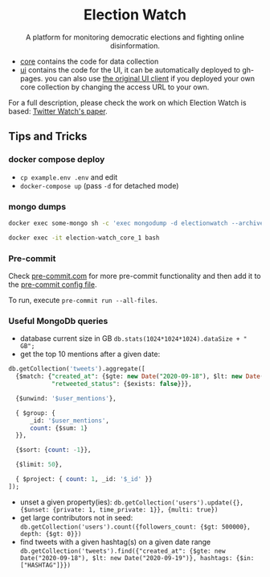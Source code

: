 <h1 align="center">Election Watch</h1>
<p align="center">A platform for monitoring democratic elections and fighting online disinformation.</p>

* [core](core/) contains the code for data collection
* [ui](ui/) contains the code for the UI, it can be automatically deployed to gh-pages. you can also use [the original UI client](https://msramalho.github.io/election-watch) if you deployed your own core collection by changing the access URL to your own.

For a full description, please check the work on which Election Watch is based: [Twitter Watch's paper](https://github.com/msramalho/twitter-watch/preliminary-paper.pdf).

## Tips and Tricks
### docker compose deploy
* `cp example.env .env` and edit
* `docker-compose up` (pass `-d` for detached mode)

### mongo dumps
```bash
docker exec some-mongo sh -c 'exec mongodump -d electionwatch --archive' > PATHTOLOCALFILE/dump.archive
```

```bash
docker exec -it election-watch_core_1 bash
```

### Pre-commit
Check [pre-commit.com](https://pre-commit.com/hooks.html) for more pre-commit functionality and then add it to the [pre-commit config file](.pre-commit-config.yaml).

To run, execute `pre-commit run --all-files`.

### Useful MongoDb queries
* database current size in GB `db.stats(1024*1024*1024).dataSize + " GB";`
* get the top 10 mentions after a given date:
```sql
db.getCollection('tweets').aggregate([
  {$match: {"created_at": {$gte: new Date("2020-09-18"), $lt: new Date("2020-09-19")},
            "retweeted_status": {$exists: false}}},

  {$unwind: '$user_mentions'}, 

  { $group: { 
      _id: '$user_mentions',
      count: {$sum: 1}
  }},

  {$sort: {count: -1}},

  {$limit: 50},

  { $project: { count: 1, _id: '$_id' }}
]);
```
* unset a given property(ies): `db.getCollection('users').update({}, {$unset: {private: 1, time_private: 1}}, {multi: true})`
* get large contributors not in seed: `db.getCollection('users').count({followers_count: {$gt: 500000}, depth: {$gt: 0}})`
* find tweets with a given hashtag(s) on a given date range `db.getCollection('tweets').find({"created_at": {$gte: new Date("2020-09-18"), $lt: new Date("2020-09-19")}, hashtags: {$in: ["HASHTAG"]}})`